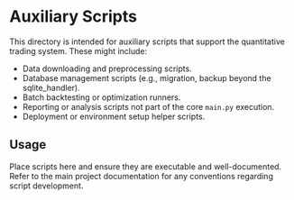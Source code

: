 # Auxiliary Scripts

This directory is intended for auxiliary scripts that support the quantitative trading system. 
These might include:

- Data downloading and preprocessing scripts.
- Database management scripts (e.g., migration, backup beyond the sqlite_handler).
- Batch backtesting or optimization runners.
- Reporting or analysis scripts not part of the core `main.py` execution.
- Deployment or environment setup helper scripts.

## Usage

Place scripts here and ensure they are executable and well-documented.
Refer to the main project documentation for any conventions regarding script development. 
